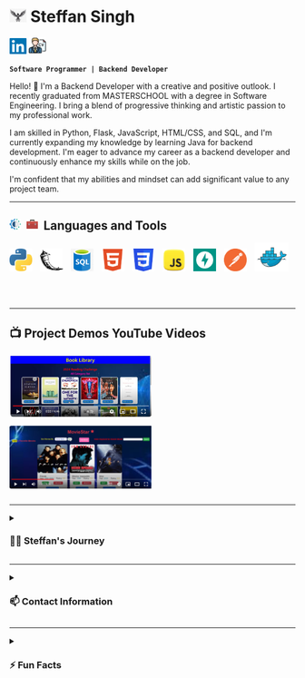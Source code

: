 # <img src="https://github.com/SteffanSingh/SteffanSingh/blob/3201c6905d30a6830e5bffcf6b2ada9d587331d3/eagle-logo.jpeg" alt="Eagle Logo" width="30px" style="display: inline-block;" /> Steffan Singh

[<img src="https://github.com/SteffanSingh/SteffanSingh/blob/b15ebd30dece952e73467f80c6b7a5de93badd6b/Linkedln-Logo.png" alt="LinkedIn" width="30px" style="display: inline-block;" />](https://www.linkedin.com/in/ashutosh-kapoor/)
[<img src="https://github.com/SteffanSingh/SteffanSingh/blob/33cc87231d63e0703a57e53dc361299c0ec53964/Images/cv-logo.png" alt="Steffan CV" width="30px" style="display: inline-block;" />](https://1drv.ms/b/s!AhoLEc6fClnVv0B33n5AldfugLVv?e=MaV8Yo)

**`Software Programmer | Backend Developer`**

<p>Hello! 👋 I'm a Backend Developer with a creative and positive outlook. I recently graduated from MASTERSCHOOL with a degree in Software Engineering. I bring a blend of progressive thinking and artistic passion to my professional work.</p>

<p>I am skilled in Python, Flask, JavaScript, HTML/CSS, and SQL, and I'm currently expanding my knowledge by learning Java for backend development. I'm eager to advance my career as a backend developer and continuously enhance my skills while on the job.</p>

<p>I'm confident that my abilities and mindset can add significant value to any project team.</p>

<hr/>

## <img src="https://github.com/SteffanSingh/SteffanSingh/blob/7c8fc8113fdf8731608707a49fa45fbd671877f9/technology-icon.png" alt="Technology Icon" width="20px" style="display: inline-block;" /> &nbsp;<img src="https://github.com/SteffanSingh/SteffanSingh/blob/7c8fc8113fdf8731608707a49fa45fbd671877f9/toolbox-icon.jpeg" alt="Toolbox Icon" width="20px" style="display: inline-block;" /> &nbsp;Languages and Tools

<p align="left">
  <img src="https://github.com/SteffanSingh/SteffanSingh/blob/9504f84a9a13874d2ba955d91fae341f4da1572a/ptyhon-logo.jpeg" alt="Python" width="40px" style="padding-right:10px;" />
  <img src="https://github.com/SteffanSingh/SteffanSingh/blob/71916e11f7242b9de2c493ac2a2f1b0474c552cd/flaskNeW-logo.png" alt="Flask" width="40px" style="padding-right:10px;" />
  <img src="https://github.com/SteffanSingh/SteffanSingh/blob/9504f84a9a13874d2ba955d91fae341f4da1572a/sql-logo.png" alt="SQL" width="40px" style="padding-right:10px;" />
  <img src="https://github.com/SteffanSingh/SteffanSingh/blob/9504f84a9a13874d2ba955d91fae341f4da1572a/html-logo.png" alt="HTML" width="40px" style="padding-right:10px;" />
  <img src="https://github.com/SteffanSingh/SteffanSingh/blob/9504f84a9a13874d2ba955d91fae341f4da1572a/css-log.png" alt="CSS" width="40px" style="padding-right:10px;" />
  <img src="https://github.com/SteffanSingh/SteffanSingh/blob/9504f84a9a13874d2ba955d91fae341f4da1572a/javasript-logo.jpeg" alt="JavaScript" width="40px" style="padding-right:10px;" />
  <img src="https://github.com/SteffanSingh/SteffanSingh/blob/9504f84a9a13874d2ba955d91fae341f4da1572a/fatAPI-logo.png" alt="FastAPI" width="40px" style="padding-right:10px;" />
  <img src="https://github.com/SteffanSingh/SteffanSingh/blob/7ce27075e78ce19d1101b77184d2ba136c8c3d62/postman-logo.png" alt="Postman" width="40px" style="padding-right:10px;" />
  <img src="https://github.com/SteffanSingh/SteffanSingh/blob/4fc533581b2f428813ec463255e6a54c9d56d690/Images/docker-logo.png" alt="Docker" width="60px" height="50px" style="padding-right:10px;" />
</p>

<br/><br/>
<hr/>

## 📺 Project Demos YouTube Videos

<div style="display:flex;flex-wrap:wrap;justify-content: space-between;">
  <a href="https://youtu.be/gKQUCXWRmWI" style="margin-right: 10px; margin-bottom: 10px;">
    <img src="https://github.com/SteffanSingh/BookAlchemy/blob/c54cf7542d3614e056ad598b55426e434a189042/Project-Images/book-library-front.png" alt="Book Alchemy Demo" width="250">
  </a>
  <a href="https://youtu.be/aiZVlWMnHu8" style="margin-right: 10px; margin-bottom: 10px;">
    <img src="https://github.com/SteffanSingh/SteffanSingh/blob/8759a65f8547ea2cb692243de76e24f8449b6583/moveiStar-thumb.png" alt="MovieStar-Show Demo" width="250">
  </a>
</div>

<hr/>

<details>
  <summary><h3>👨‍💻 Steffan's Journey</h3></summary>
  <p>My coding journey began with the Masterschool Software Engineering program. Since childhood, I have been curious about how coding drives remarkable innovations in the software field, such as website development, social networking sites, and AI functionality. I sought opportunities to develop my coding skills to build websites and web applications. Ultimately, I took the plunge and gained software expertise through Masterschool.</p>
  <p>I am excited to excel as a backend developer on a global scale.</p>
</details>

<hr/>

<details>
  <summary><h3>📫 Contact Information</h3></summary>
  <h4>Email: kapoorporto@gmail.com</h4>
  <h4>Mobile: +46 735 75 8301</h4>
</details>

<hr/>

<details>
  <summary><h3>⚡ Fun Facts</h3></summary>
  <p>Aside from programming, I enjoy playing chess and watching Hollywood comedies, action, and suspense movies and series. Care for a game of chess? 😄😄😄😄😄</p>
</details>

<!--
**SteffanSingh/SteffanSingh** is a ✨ _special_ ✨ repository because its `README.md` (this file) appears on your GitHub profile.

Here are some ideas to get you started:

- 🔭 I’m currently working on ...
- 🌱 I’m currently learning ...
- 👯 I’m looking to collaborate on ...
- 🤔 I’m looking for help with ...
- 💬 Ask me about ...
- 📫 How to reach me: ...
- 😄 Pronouns: ...
- ⚡ Fun fact: ...
-->
